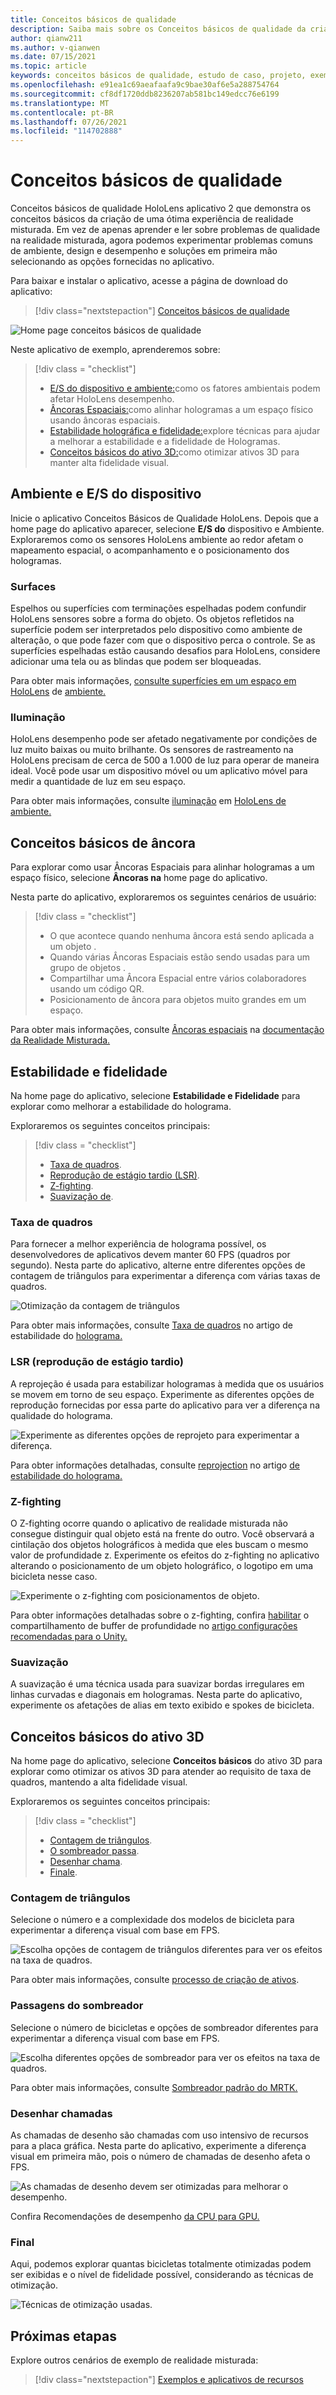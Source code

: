 ```yaml
---
title: Conceitos básicos de qualidade
description: Saiba mais sobre os Conceitos básicos de qualidade da criação de aplicativos de realidade misturada.
author: qianw211
ms.author: v-qianwen
ms.date: 07/15/2021
ms.topic: article
keywords: conceitos básicos de qualidade, estudo de caso, projeto, exemplo, MRTK, Toolkit de Realidade Misturada, Unity, aplicativos de exemplo, aplicativos de exemplo, open-source, Microsoft Store, HoloLens, headset de realidade misturada, headset de realidade misturada do Windows, headset de realidade virtual
ms.openlocfilehash: e91ea1c69aeafaafa9c9bae30af6e5a288754764
ms.sourcegitcommit: cf8df1720ddb8236207ab581bc149edcc76e6199
ms.translationtype: MT
ms.contentlocale: pt-BR
ms.lasthandoff: 07/26/2021
ms.locfileid: "114702888"
---
```

# <a name="quality-fundamentals"></a>Conceitos básicos de qualidade

Conceitos básicos de qualidade HoloLens aplicativo 2 que demonstra os conceitos básicos da criação de uma ótima experiência de realidade misturada.  Em vez de apenas aprender e ler sobre problemas de qualidade na realidade misturada, agora podemos experimentar problemas comuns de ambiente, design e desempenho e soluções em primeira mão selecionando as opções fornecidas no aplicativo.

Para baixar e instalar o aplicativo, acesse a página de download do aplicativo:

> [!div class="nextstepaction"]
> [Conceitos básicos de qualidade](https://www.microsoft.com/p/quality-fundamentals/9mwz852q88fw?activetab=pivot:overviewtab)

![Home page conceitos básicos de qualidade](images\qf-homepage.jpg)

Neste aplicativo de exemplo, aprenderemos sobre:

>[!div class = "checklist"]
> * [E/S do dispositivo e ambiente:](#device-io-and-environment)como os fatores ambientais podem afetar HoloLens desempenho.
> * [Âncoras Espaciais:](#anchor-fundamentals)como alinhar hologramas a um espaço físico usando âncoras espaciais.
> * [Estabilidade holográfica e fidelidade:](#stability-and-fidelity)explore técnicas para ajudar a melhorar a estabilidade e a fidelidade de Hologramas.
> * [Conceitos básicos do ativo 3D:](#3d-asset-fundamentals)como otimizar ativos 3D para manter alta fidelidade visual. 

## <a name="device-io-and-environment"></a>Ambiente e E/S do dispositivo

Inicie o aplicativo Conceitos Básicos de Qualidade HoloLens. Depois que a home page do aplicativo aparecer, selecione **E/S do** dispositivo e Ambiente.  Exploraremos como os sensores HoloLens ambiente ao redor afetam o mapeamento espacial, o acompanhamento e o posicionamento dos hologramas. 

### <a name="surfaces"></a>Surfaces

Espelhos ou superfícies com terminações espelhadas podem confundir HoloLens sensores sobre a forma do objeto.  Os objetos refletidos na superfície podem ser interpretados pelo dispositivo como ambiente de alteração, o que pode fazer com que o dispositivo perca o controle.  Se as superfícies espelhadas estão causando desafios para HoloLens, considere adicionar uma tela ou as blindas que podem ser bloqueadas.

Para obter mais informações, [consulte superfícies em um espaço em HoloLens](/hololens/hololens-environment-considerations#surfaces-in-a-space) de [ambiente.](/hololens/hololens-environment-considerations)

### <a name="lighting"></a>Iluminação

HoloLens desempenho pode ser afetado negativamente por condições de luz muito baixas ou muito brilhante.  Os sensores de rastreamento na HoloLens precisam de cerca de 500 a 1.000 de luz para operar de maneira ideal. Você pode usar um dispositivo móvel ou um aplicativo móvel para medir a quantidade de luz em seu espaço.

Para obter mais informações, consulte [iluminação](/hololens/hololens-environment-considerations?branch=pr-en-us-3071#lighting) em [HoloLens de ambiente.](/hololens/hololens-environment-considerations)

## <a name="anchor-fundamentals"></a>Conceitos básicos de âncora

Para explorar como usar Âncoras Espaciais para alinhar hologramas a um espaço físico, selecione **Âncoras na** home page do aplicativo.

Nesta parte do aplicativo, exploraremos os seguintes cenários de usuário:

>[!div class = "checklist"]
> * O que acontece quando nenhuma âncora está sendo aplicada a um objeto .
> * Quando várias Âncoras Espaciais estão sendo usadas para um grupo de objetos .
> * Compartilhar uma Âncora Espacial entre vários colaboradores usando um código QR.
> * Posicionamento de âncora para objetos muito grandes em um espaço.

Para obter mais informações, consulte [Âncoras espaciais](/windows/mixed-reality/design/spatial-anchors) na [documentação da Realidade Misturada.](/windows/mixed-reality/design/spatial-anchors)

## <a name="stability-and-fidelity"></a>Estabilidade e fidelidade

Na home page do aplicativo, selecione **Estabilidade e Fidelidade** para explorar como melhorar a estabilidade do holograma.

Exploraremos os seguintes conceitos principais:

>[!div class = "checklist"]
> * [Taxa de quadros](#frame-rate).
> * [Reprodução de estágio tardio (LSR)](#late-stage-reprojection-lsr).
> * [Z-fighting](#z-fighting).
> * [Suavização de](#anti-aliasing).

### <a name="frame-rate"></a>Taxa de quadros

Para fornecer a melhor experiência de holograma possível, os desenvolvedores de aplicativos devem manter 60 FPS (quadros por segundo).  Nesta parte do aplicativo, alterne entre diferentes opções de contagem de triângulos para experimentar a diferença com várias taxas de quadros.

![Otimização da contagem de triângulos](images\qf-triangle-count-optimization.png)

Para obter mais informações, consulte [Taxa de quadros](/windows/mixed-reality/develop/platform-capabilities-and-apis/hologram-stability#frame-rate) no artigo de estabilidade do [holograma.](/windows/mixed-reality/develop/platform-capabilities-and-apis/hologram-stability)

### <a name="late-stage-reprojection-lsr"></a>LSR (reprodução de estágio tardio)

A reprojeção é usada para estabilizar hologramas à medida que os usuários se movem em torno de seu espaço.  Experimente as diferentes opções de reprodução fornecidas por essa parte do aplicativo para ver a diferença na qualidade do holograma.

![Experimente as diferentes opções de reprojeto para experimentar a diferença.](images\qf-lsr-modes.jpg)

Para obter informações detalhadas, consulte [reprojection](/windows/mixed-reality/develop/platform-capabilities-and-apis/hologram-stability#reprojection) no artigo [de estabilidade do holograma.](/windows/mixed-reality/develop/platform-capabilities-and-apis/hologram-stability)

### <a name="z-fighting"></a>Z-fighting

O Z-fighting ocorre quando o aplicativo de realidade misturada não consegue distinguir qual objeto está na frente do outro.  Você observará a cintilação dos objetos holográficos à medida que eles buscam o mesmo valor de profundidade z.  Experimente os efeitos do z-fighting no aplicativo alterando o posicionamento de um objeto holográfico, o logotipo em uma bicicleta nesse caso.

![Experimente o z-fighting com posicionamentos de objeto.](images\qf-z-fighting.jpg)

Para obter informações detalhadas sobre o z-fighting, confira [habilitar](/windows/mixed-reality/develop/unity/recommended-settings-for-unity#enable-depth-buffer-sharing) o compartilhamento de buffer de profundidade no [artigo configurações recomendadas para o Unity.](/windows/mixed-reality/develop/unity/recommended-settings-for-unity)

### <a name="anti-aliasing"></a>Suavização

A suavização é uma técnica usada para suavizar bordas irregulares em linhas curvadas e diagonais em hologramas.  Nesta parte do aplicativo, experimente os afetações de alias em texto exibido e spokes de bicicleta.  

## <a name="3d-asset-fundamentals"></a>Conceitos básicos do ativo 3D

Na home page do aplicativo, selecione **Conceitos básicos** do ativo 3D para explorar como otimizar os ativos 3D para atender ao requisito de taxa de quadros, mantendo a alta fidelidade visual.

Exploraremos os seguintes conceitos principais:

>[!div class = "checklist"]
> * [Contagem de triângulos](#triangle-count).
> * [O sombreador passa](#shader-passes).
> * [Desenhar chama](#draw-calls).
> * [Finale](#finale).

### <a name="triangle-count"></a>Contagem de triângulos

Selecione o número e a complexidade dos modelos de bicicleta para experimentar a diferença visual com base em FPS.

![Escolha opções de contagem de triângulos diferentes para ver os efeitos na taxa de quadros.](images\qf-3d-asset-visible-triangles.jpg)

Para obter mais informações, consulte [processo de criação de ativos](/windows/mixed-reality/design/asset-creation-process).

### <a name="shader-passes"></a>Passagens do sombreador

Selecione o número de bicicletas e opções de sombreador diferentes para experimentar a diferença visual com base em FPS.

![Escolha diferentes opções de sombreador para ver os efeitos na taxa de quadros.](images\qf-3d-asset-shader-complexity.jpg)

Para obter mais informações, consulte [Sombreador padrão do MRTK.](/windows/mixed-reality/mrtk-unity/features/rendering/mrtk-standard-shader)

### <a name="draw-calls"></a>Desenhar chamadas

As chamadas de desenho são chamadas com uso intensivo de recursos para a placa gráfica.  Nesta parte do aplicativo, experimente a diferença visual em primeira mão, pois o número de chamadas de desenho afeta o FPS.

![As chamadas de desenho devem ser otimizadas para melhorar o desempenho.](images\qf-3d-asset-draw-calls.jpg)

Confira Recomendações de desempenho [da CPU para GPU.](/windows/mixed-reality/develop/unity/performance-recommendations-for-unity#cpu-to-gpu-performance-recommendations)

### <a name="finale"></a>Final

Aqui, podemos explorar quantas bicicletas totalmente otimizadas podem ser exibidas e o nível de fidelidade possível, considerando as técnicas de otimização.

![Técnicas de otimização usadas.](images\qf-3d-asset-finale.jpg)

## <a name="next-steps"></a>Próximas etapas

Explore outros cenários de exemplo de realidade misturada:

   > [!div class="nextstepaction"]
   > [Exemplos e aplicativos de recursos](../features-and-samples.md)